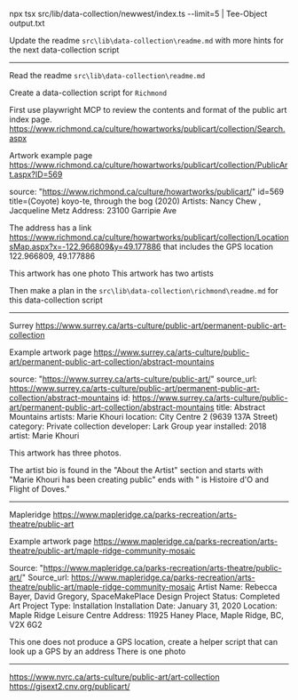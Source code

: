 npx tsx src/lib/data-collection/newwest/index.ts --limit=5 | Tee-Object output.txt



Update the readme `src\lib\data-collection\readme.md` with more hints for the next data-collection script 


----

Read the readme `src\lib\data-collection\readme.md`

Create a data-collection script for `Richmond`

First use playwright MCP to review the contents and format of the public art index page.
https://www.richmond.ca/culture/howartworks/publicart/collection/Search.aspx

Artwork example page
https://www.richmond.ca/culture/howartworks/publicart/collection/PublicArt.aspx?ID=569

source: "https://www.richmond.ca/culture/howartworks/publicart/"
id=569
title=(Coyote) koyo-te, through the bog (2020)
Artists: Nancy Chew , Jacqueline Metz
Address: 23100 Garripie Ave

The address has a link https://www.richmond.ca/culture/howartworks/publicart/collection/LocationsMap.aspx?x=-122.966809&y=49.177886 that includes the GPS location 122.966809, 49.177886

This artwork has one photo
This artwork has two artists

Then make a plan in the `src\lib\data-collection\richmond\readme.md` for this data-collection script

----

Surrey 
https://www.surrey.ca/arts-culture/public-art/permanent-public-art-collection

Example artwork page
https://www.surrey.ca/arts-culture/public-art/permanent-public-art-collection/abstract-mountains

source: "https://www.surrey.ca/arts-culture/public-art/"
source_url: https://www.surrey.ca/arts-culture/public-art/permanent-public-art-collection/abstract-mountains
id: https://www.surrey.ca/arts-culture/public-art/permanent-public-art-collection/abstract-mountains
title: Abstract Mountains
artists: Marie Khouri
location: City Centre 2 (9639 137A Street)
category: Private collection
developer: Lark Group
year installed: 2018
artist: Marie Khouri

This artwork has three photos.

The artist bio is found in the "About the Artist" section and starts with "Marie Khouri has been creating public" ends with " is Histoire d'O and Flight of Doves."




----

Mapleridge 
https://www.mapleridge.ca/parks-recreation/arts-theatre/public-art

Example artwork page
https://www.mapleridge.ca/parks-recreation/arts-theatre/public-art/maple-ridge-community-mosaic

Source: "https://www.mapleridge.ca/parks-recreation/arts-theatre/public-art/"
Source_url: https://www.mapleridge.ca/parks-recreation/arts-theatre/public-art/maple-ridge-community-mosaic
Artist Name: Rebecca Bayer, David Gregory, SpaceMakePlace Design
Project Status: Completed
Art Project Type: Installation
Installation Date: January 31, 2020
Location: Maple Ridge Leisure Centre
Address: 11925 Haney Place, Maple Ridge, BC, V2X 6G2

This one does not produce a GPS location, create a helper script that can look up a GPS by an address 
There is one photo

----




https://www.nvrc.ca/arts-culture/public-art/art-collection
https://gisext2.cnv.org/publicart/

